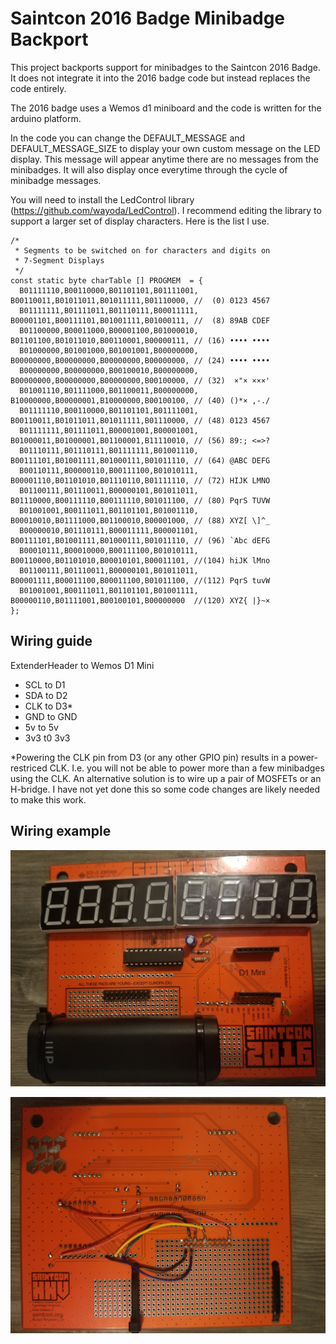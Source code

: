 # Saintcon 2016 Badge Minibadge Backport

This project backports support for minibadges to the
Saintcon 2016 Badge.  It does not integrate it into the 2016 badge code
but instead replaces the code entirely.

The 2016 badge uses a Wemos d1 miniboard and the code is written for the
arduino platform.

In the code you can change the DEFAULT_MESSAGE and DEFAULT_MESSAGE_SIZE
to display your own custom message on the LED display.  This message will
appear anytime there are no messages from the minibadges.  It will also
display once everytime through the cycle of minibadge messages.

You will need to install the LedControl library
(https://github.com/wayoda/LedControl). I recommend editing the library to
support a larger set of display characters.  Here is the list I use.

```
/*
 * Segments to be switched on for characters and digits on
 * 7-Segment Displays
 */
const static byte charTable [] PROGMEM  = {
  B01111110,B00110000,B01101101,B01111001,  B00110011,B01011011,B01011111,B01110000, //  (0) 0123 4567
  B01111111,B01111011,B01110111,B00011111,  B00001101,B00111101,B01001111,B01000111, //  (8) 89AB CDEF
  B01100000,B00011000,B00001100,B01000010,  B01101100,B01011010,B00110001,B00000111, // (16) •••• ••••
  B01000000,B01001000,B01001001,B00000000,  B00000000,B00000000,B00000000,B00000000, // (24) •••• ••••
  B00000000,B00000000,B00100010,B00000000,  B00000000,B00000000,B00000000,B00100000, // (32)  ×"× ×××'
  B01001110,B01111000,B01100011,B00000000,  B10000000,B00000001,B10000000,B00100100, // (40) ()*× ,-./
  B01111110,B00110000,B01101101,B01111001,  B00110011,B01011011,B01011111,B01110000, // (48) 0123 4567
  B01111111,B01111011,B00001001,B00001001,  B01000011,B01000001,B01100001,B11110010, // (56) 89:; <=>?
  B01110111,B01110111,B01111111,B01001110,  B00111101,B01001111,B01000111,B01011110, // (64) @ABC DEFG
  B00110111,B00000110,B00111100,B01010111,  B00001110,B01101010,B01110110,B01111110, // (72) HIJK LMNO
  B01100111,B01110011,B00000101,B01011011,  B01110000,B00111110,B00111110,B01011100, // (80) PqrS TUVW
  B01001001,B00111011,B01101101,B01001110,  B00010010,B01111000,B01100010,B00001000, // (88) XYZ[ \]^_
  B00000010,B01110111,B00011111,B00001101,  B00111101,B01001111,B01000111,B01011110, // (96) `Abc dEFG
  B00010111,B00010000,B00111100,B01010111,  B00110000,B01101010,B00010101,B00011101, //(104) hiJK lMno
  B01100111,B01110011,B00000101,B01011011,  B00001111,B00011100,B00011100,B01011100, //(112) PqrS tuvW
  B01001001,B00111011,B01101101,B01001111,  B00000110,B01111001,B00100101,B00000000  //(120) XYZ{ |}~×
};
```

## Wiring guide

ExtenderHeader to Wemos D1 Mini
- SCL to D1
- SDA to D2
- CLK to D3*
- GND to GND
- 5v to 5v
- 3v3 t0 3v3

*Powering the CLK pin from D3 (or any other GPIO pin) results in a
power-restriced CLK. I.e. you will not be able to power more than a
few minibadges using the CLK.  An alternative solution is to wire up
a pair of MOSFETs or an H-bridge.  I have not yet done this so some
code changes are likely needed to make this work.

## Wiring example

![Saintcon 2016 badge front](badge_front.jpg)

![Saintcon 2016 badge back](badge_back.jpg)
